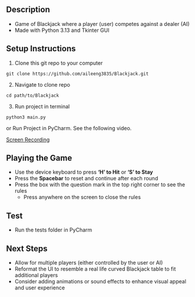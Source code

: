 ## Description
- Game of Blackjack where a player (user) competes against a dealer (AI)
- Made with Python 3.13 and Tkinter GUI

## Setup Instructions
1. Clone this git repo to your computer
```
git clone https://github.com/aileeng3835/Blackjack.git
```

2. Navigate to clone repo
```
cd path/to/Blackjack
```

3. Run project in terminal
```
python3 main.py
```
or Run Project in PyCharm. See the following video.

[Screen Recording](https://drive.google.com/file/d/1Kqoux_76OM8BX43w6MTBHNGtWDwU7oy_/view?usp=sharing)

## Playing the Game
- Use the device keyboard to press **‘H’ to Hit** or **‘S’ to Stay**
- Press the **Spacebar** to reset and continue after each round
- Press the box with the question mark in the top right corner to see the rules
	- Press anywhere on the screen to close the rules

## Test
- Run the tests folder in PyCharm

## Next Steps
- Allow for multiple players (either controlled by the user or AI)
- Reformat the UI to resemble a real life curved Blackjack table to fit additional players
- Consider adding animations or sound effects to enhance visual appeal and user experience
